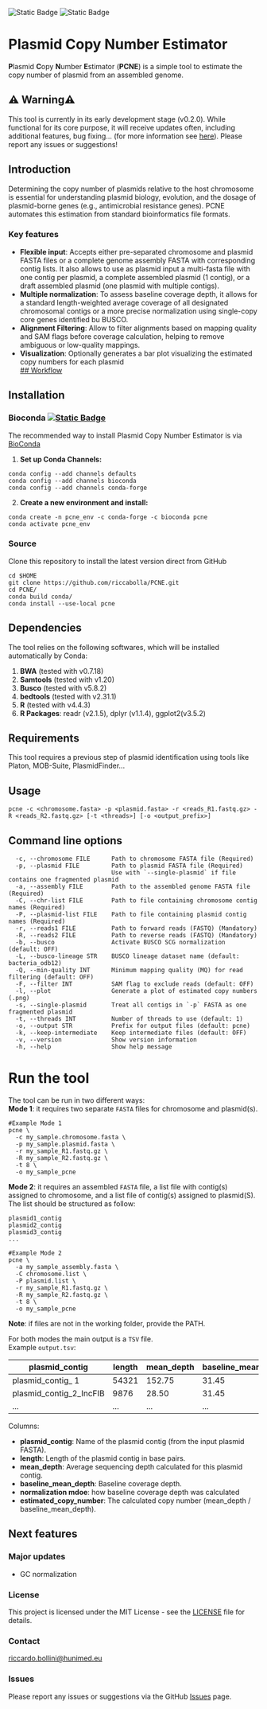 ![Static Badge](https://img.shields.io/badge/License-MIT-blue)
![Static Badge](https://img.shields.io/badge/version-0.2.0-blue)

# Plasmid Copy Number Estimator
**P**lasmid **C**opy **N**umber **E**stimator (**PCNE**) is a simple tool to estimate the copy number of plasmid from an assembled genome. <br>
## ⚠️ Warning⚠️ 
This tool is currently in its early development stage (v0.2.0). While functional for its core purpose, it will receive updates often, including additional features, bug fixing... (for more information see [here](#Next-features)). Please report any issues or suggestions!
## Introduction
Determining the copy number of plasmids relative to the host chromosome is essential for understanding plasmid biology, evolution, and the dosage of plasmid-borne genes (e.g., antimicrobial resistance genes). PCNE automates this estimation from standard bioinformatics file formats. <br>
### Key features
* **Flexible input**: Accepts either pre-separated chromosome and plasmid FASTA files or a complete genome assembly FASTA with corresponding contig lists. It also allows to use as plasmid input a multi-fasta file with one contig per plasmid, a complete assembled plasmid (1 contig), or a draft assembled plasmid (one plasmid with multiple contigs). 
* **Multiple normalization**: To assess baseline coverage depth, it allows for a standard length-weighted average coverage of all designated chromosomal contigs or a more precise normalization using single-copy core genes identified bu BUSCO. 
* **Alignment Filtering**: Allow to filter alignments based on mapping quality and SAM flags before coverage calculation, helping to remove ambiguous or low-quality mappings.
* **Visualization**: Optionally generates a bar plot visualizing the estimated copy numbers for each plasmid <br>
[## Workflow](./figure/Workflow.png)

## Installation
### Bioconda [![Static Badge](https://img.shields.io/badge/Install_with-Bioconda-blue)](https://bioconda.github.io/)

The recommended way to install Plasmid Copy Number Estimator is via [BioConda](https://bioconda.github.io/)<br>
1) **Set up Conda Channels:**<br>

```
conda config --add channels defaults
conda config --add channels bioconda
conda config --add channels conda-forge
```
2) **Create a new environment and install:**<br>
```
conda create -n pcne_env -c conda-forge -c bioconda pcne
conda activate pcne_env
```
### Source
Clone this repository to install the latest version direct from GitHub
```
cd $HOME
git clone https://github.com/riccabolla/PCNE.git 
cd PCNE/
conda build conda/
conda install --use-local pcne
```
## Dependencies
The tool relies on the following softwares, which will be installed automatically by Conda:<br>
1) **BWA** (tested with v0.7.18)<br>
2) **Samtools** (tested with v1.20)<br>
3) **Busco** (tested with v5.8.2)
4) **bedtools** (tested with v2.31.1)
5) **R** (tested with v4.4.3)<br>
6) **R Packages**: readr (v2.1.5), dplyr (v1.1.4), ggplot2(v3.5.2)<br>
## Requirements
This tool requires a previous step of plasmid identification using tools like Platon, MOB-Suite, PlasmidFinder...
## Usage
```
pcne -c <chromosome.fasta> -p <plasmid.fasta> -r <reads_R1.fastq.gz> -R <reads_R2.fastq.gz> [-t <threads>] [-o <output_prefix>]
```
## Command line options
```
  -c, --chromosome FILE      Path to chromosome FASTA file (Required)  
  -p, --plasmid FILE         Path to plasmid FASTA file (Required)  
                             Use with `--single-plasmid` if file contains one fragmented plasmid  
  -a, --assembly FILE        Path to the assembled genome FASTA file (Required)  
  -C, --chr-list FILE        Path to file containing chromosome contig names (Required)  
  -P, --plasmid-list FILE    Path to file containing plasmid contig names (Required)  
  -r, --reads1 FILE          Path to forward reads (FASTQ) (Mandatory)  
  -R, --reads2 FILE          Path to reverse reads (FASTQ) (Mandatory)  
  -b, --busco                Activate BUSCO SCG normalization (default: OFF)  
  -L, --busco-lineage STR    BUSCO lineage dataset name (default: bacteria_odb12)  
  -Q, --min-quality INT      Minimum mapping quality (MQ) for read filtering (default: OFF)  
  -F, --filter INT           SAM flag to exclude reads (default: OFF)  
  -l, --plot                 Generate a plot of estimated copy numbers (.png)  
  -s, --single-plasmid       Treat all contigs in `-p` FASTA as one fragmented plasmid  
  -t, --threads INT          Number of threads to use (default: 1)  
  -o, --output STR           Prefix for output files (default: pcne)  
  -k, --keep-intermediate    Keep intermediate files (default: OFF)  
  -v, --version              Show version information  
  -h, --help                 Show help message 
```

# Run the tool

The tool can be run in two different ways: <br>
**Mode 1**: it requires two separate `FASTA` files for chromosome and plasmid(s). <br>
```
#Example Mode 1
pcne \ 
  -c my_sample.chromosome.fasta \ 
  -p my_sample.plasmid.fasta \ 
  -r my_sample_R1.fastq.gz \ 
  -R my_sample_R2.fastq.gz \ 
  -t 8 \ 
  -o my_sample_pcne
```
**Mode 2**: it requires an assembled `FASTA` file, a list file with contig(s) assigned to chromosome, and a list file of contig(s) assigned to plasmid(S).
The list should be structured as follow:
```
plasmid1_contig
plasmid2_contig
plasmid3_contig
...
```
```
#Example Mode 2
pcne \ 
  -a my_sample_assembly.fasta \
  -C chromosome.list \
  -P plasmid.list \ 
  -r my_sample_R1.fastq.gz \ 
  -R my_sample_R2.fastq.gz \ 
  -t 8 \ 
  -o my_sample_pcne
```
**Note**: if files are not in the working folder, provide the PATH. <br>

For both modes the main output is a `TSV` file. <br>
Example `output.tsv`: <br>

| plasmid_contig |length | mean_depth |baseline_mean_depth |normalization_mode |estimated_copy_number |
|---|---|---|---|---|---|
|plasmid_contig_ 1|54321 |152.75|31.45|BUSCO_SCG|4.86|
|plasmid_contig_2_IncFIB|9876|28.50|31.45|BUSCO_SCG|0.91|
|...|...|...|...|...|...| 

Columns: <br>
* **plasmid_contig**: Name of the plasmid contig (from the input plasmid FASTA).<br>
* **length**: Length of the plasmid contig in base pairs.<br>
* **mean_depth**: Average sequencing depth calculated for this plasmid contig.<br>
* **baseline_mean_depth**: Baseline coverage depth.<br>
* **normalization mdoe**: how baseline coverage depth was calculated <br>
* **estimated_copy_number**: The calculated copy number (mean_depth / baseline_mean_depth).<br>

## <a name="Next-features"></a>Next features
### Major updates
* GC normalization

### **License**<br>
This project is licensed under the MIT License - see the [LICENSE](https://github.com/riccabolla/PCNE/blob/main/LICENSE) file for details.<br>

### **Contact** <br>
riccardo.bollini@hunimed.eu <br>

### **Issues**<br>
Please report any issues or suggestions via the GitHub [Issues](https://github.com/riccabolla/PCNE/issues) page.<br>
